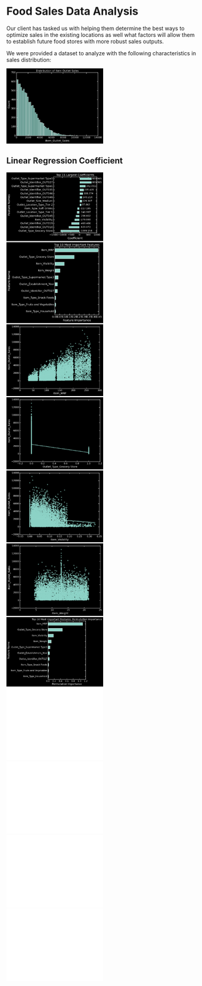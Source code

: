 # Food Sales Data Analysis

Our client has tasked us with helping them determine the best ways to optimize sales in the existing locations as well what factors will allow them to establish future food stores with more robust sales outputs.

We were provided a dataset to analyze with the following characteristics in sales distribution:


<img src='Images/dist_outlet_sales.png' width=50%>



## Linear Regression Coefficient
<img src='Images/sales_lin_reg_coeffs.png' width=50%>






<img src='Images/top_10_most_important_features.png' width=50%>
                                                     
                                                     

<img src='Images/item_mrp_to_outlet_sales.png' width=50%>

                                              
                                              
<img src='Images/outlet_type_grocery_store_to_outlet_sales.png' width=50%>



<img src='Images/item_visibility_to_outlet_sales.png' width=50%>



<img src='Images/item_weight_to_outlet_sales.png' width=50%>



<img src='Images/reg_perm_importances.png' width=50%>



<img src='Images/shap_summary_barplot.png' width=50%>


<img src='Images/shap_summary_plot.png' width=50%>



<img src='Images/shap_idx_low_sales_forceplot.png' width=50%>


<img src='Images/shap_idx_high_sales_forceplot.png' width=50%>







